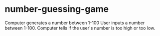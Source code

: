 # number-guessing-game

Computer generates a number between 1-100
User inputs a number between 1-100.
Computer tells if the user's number is too high or too low.
